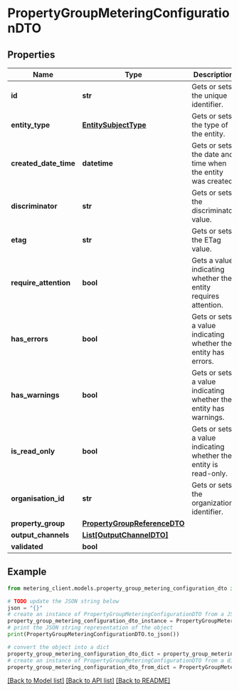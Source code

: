 # PropertyGroupMeteringConfigurationDTO


## Properties

Name | Type | Description | Notes
------------ | ------------- | ------------- | -------------
**id** | **str** | Gets or sets the unique identifier. | [optional] 
**entity_type** | [**EntitySubjectType**](EntitySubjectType.md) | Gets or sets the type of the entity. | [optional] 
**created_date_time** | **datetime** | Gets or sets the date and time when the entity was created. | [optional] 
**discriminator** | **str** | Gets or sets the discriminator value. | [optional] 
**etag** | **str** | Gets or sets the ETag value. | [optional] 
**require_attention** | **bool** | Gets a value indicating whether the entity requires attention. | [optional] [readonly] 
**has_errors** | **bool** | Gets or sets a value indicating whether the entity has errors. | [optional] 
**has_warnings** | **bool** | Gets or sets a value indicating whether the entity has warnings. | [optional] 
**is_read_only** | **bool** | Gets or sets a value indicating whether the entity is read-only. | [optional] 
**organisation_id** | **str** | Gets or sets the organization identifier. | [optional] 
**property_group** | [**PropertyGroupReferenceDTO**](PropertyGroupReferenceDTO.md) |  | [optional] 
**output_channels** | [**List[OutputChannelDTO]**](OutputChannelDTO.md) |  | [optional] 
**validated** | **bool** |  | [optional] 

## Example

```python
from metering_client.models.property_group_metering_configuration_dto import PropertyGroupMeteringConfigurationDTO

# TODO update the JSON string below
json = "{}"
# create an instance of PropertyGroupMeteringConfigurationDTO from a JSON string
property_group_metering_configuration_dto_instance = PropertyGroupMeteringConfigurationDTO.from_json(json)
# print the JSON string representation of the object
print(PropertyGroupMeteringConfigurationDTO.to_json())

# convert the object into a dict
property_group_metering_configuration_dto_dict = property_group_metering_configuration_dto_instance.to_dict()
# create an instance of PropertyGroupMeteringConfigurationDTO from a dict
property_group_metering_configuration_dto_from_dict = PropertyGroupMeteringConfigurationDTO.from_dict(property_group_metering_configuration_dto_dict)
```
[[Back to Model list]](../README.md#documentation-for-models) [[Back to API list]](../README.md#documentation-for-api-endpoints) [[Back to README]](../README.md)


